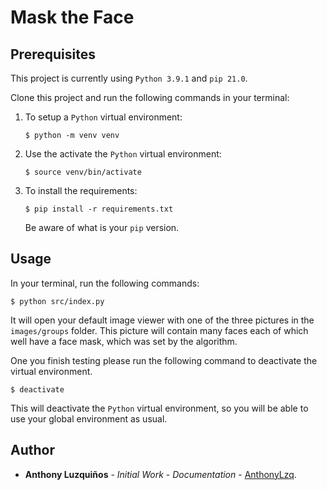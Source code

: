 # Mask the Face

## Prerequisites

This project is currently using `Python 3.9.1` and `pip 21.0`.

Clone this project and run the following commands in your terminal:

1. To setup a `Python` virtual environment:
    ```console
    $ python -m venv venv
    ```

2. Use the activate the `Python` virtual environment:
    ```console
    $ source venv/bin/activate
    ```

3. To install the requirements:
    ```console
    $ pip install -r requirements.txt
    ```
    Be aware of what is your `pip` version.

## Usage

In your terminal, run the following commands:

```console
$ python src/index.py
```

It will open your default image viewer with one of the three pictures in the `images/groups` folder. This picture will contain many faces each of which well have a face mask, which was set by the algorithm.

One you finish testing please run the following command to deactivate the virtual environment.

```console
$ deactivate
```

This will deactivate the `Python` virtual environment, so you will be able to use your global environment as usual.

## Author
-   **Anthony Luzquiños** - _Initial Work_ - _Documentation_ - [AnthonyLzq](https://github.com/AnthonyLzq).